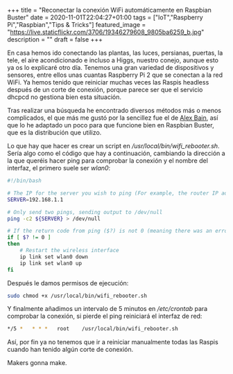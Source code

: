 +++
title =  "Reconectar la conexión WiFi automáticamente en Raspbian Buster"
date = 2020-11-01T22:04:27+01:00
tags = ["IoT","Raspberry Pi","Raspbian","Tips & Tricks"]
featured_image = "https://live.staticflickr.com/3706/19346279608_9805ba6259_b.jpg"
description = ""
draft = false
+++

En casa hemos ido conectando las plantas, las luces, persianas, puertas, la tele, el aire acondicionado e incluso a Higgs, nuestro conejo, aunque esto ya os lo explicaré otro día. Tenemos una gran variedad de dispositivos y sensores, entre ellos unas cuantas Raspberry Pi 2 que se conectan a la red WiFi. Ya hemos tenido que reiniciar muchas veces las Raspis headless después de un corte de conexión, porque parece ser que el servicio dhcpcd no gestiona bien esta situación.

Tras realizar una búsqueda he encontrado diversos métodos más o menos complicados, el que más me gustó por la sencillez fue el de [Alex Bain](http://alexba.in/blog/2015/01/14/automatically-reconnecting-wifi-on-a-raspberrypi/), así que lo he adaptado un poco para que funcione bien en Raspbian Buster, que es la distribución que utilizo.

Lo que hay que hacer es crear un script en */usr/local/bin/wifi_rebooter.sh*. Sería algo como el código que hay a continuación, cambiando la dirección a la que queréis hacer ping para comprobar la conexión y el nombre del interfaz, el primero suele ser *wlan0*:

```bash
#!/bin/bash

# The IP for the server you wish to ping (For example, the router IP address)
SERVER=192.168.1.1

# Only send two pings, sending output to /dev/null
ping -c2 ${SERVER} > /dev/null

# If the return code from ping ($?) is not 0 (meaning there was an error)
if [ $? != 0 ]
then
    # Restart the wireless interface
    ip link set wlan0 down
    ip link set wlan0 up
fi
```

Después le damos permisos de ejecución:

```bash
sudo chmod +x /usr/local/bin/wifi_rebooter.sh
```

Y finalmente añadimos un intervalo de 5 minutos en */etc/crontab* para comprobar la conexión, si pierde el ping reiniciará el interfaz de red:

```bash
*/5 *   * * *   root    /usr/local/bin/wifi_rebooter.sh
```

Así, por fin ya no tenemos que ir a reiniciar manualmente todas las Raspis cuando han tenido algún corte de conexión.

Makers gonna make.
